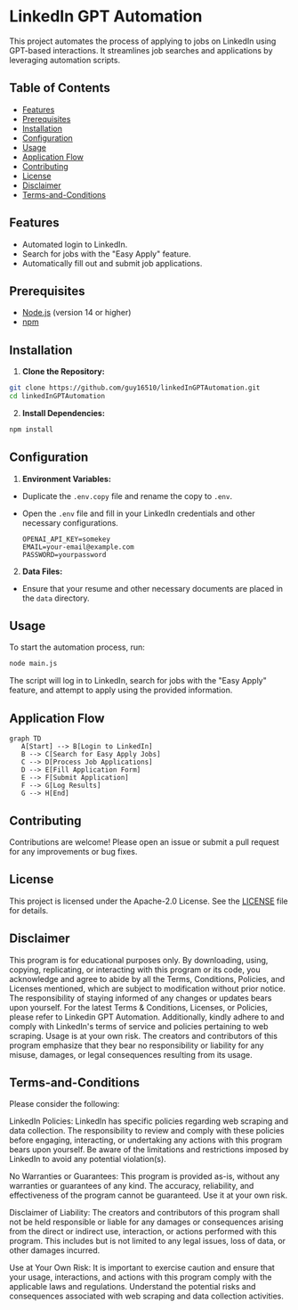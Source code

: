  # LinkedIn GPT Automation

 This project automates the process of applying to jobs on LinkedIn using GPT-based interactions. It streamlines job searches and applications by leveraging automation scripts.

 ## Table of Contents

 - [Features](#features)
 - [Prerequisites](#prerequisites)
 - [Installation](#installation)
 - [Configuration](#configuration)
 - [Usage](#usage)
 - [Application Flow](#application-flow)
 - [Contributing](#contributing)
 - [License](#license)
 - [Disclaimer](#disclaimer)
 - [Terms-and-Conditions](#terms-and-conditions)

 ## Features

 - Automated login to LinkedIn.
 - Search for jobs with the "Easy Apply" feature.
 - Automatically fill out and submit job applications.

 ## Prerequisites

 - [Node.js](https://nodejs.org/) (version 14 or higher)
 - [npm](https://www.npmjs.com/)

 ## Installation

 1. **Clone the Repository:**

   ```bash
   git clone https://github.com/guy16510/linkedInGPTAutomation.git
   cd linkedInGPTAutomation
   ```

 2. **Install Dependencies:**

   ```bash
   npm install
   ```

 ## Configuration

 1. **Environment Variables:**

   - Duplicate the `.env.copy` file and rename the copy to `.env`.
   - Open the `.env` file and fill in your LinkedIn credentials and other necessary configurations.

     ```
     OPENAI_API_KEY=somekey
     EMAIL=your-email@example.com
     PASSWORD=yourpassword
     ```

 2. **Data Files:**

   - Ensure that your resume and other necessary documents are placed in the `data` directory.

 ## Usage

 To start the automation process, run:

 ```bash
 node main.js
 ```

 The script will log in to LinkedIn, search for jobs with the "Easy Apply" feature, and attempt to apply using the provided information.

 ## Application Flow

 ```mermaid
graph TD
    A[Start] --> B[Login to LinkedIn]
    B --> C[Search for Easy Apply Jobs]
    C --> D[Process Job Applications]
    D --> E[Fill Application Form]
    E --> F[Submit Application]
    F --> G[Log Results]
    G --> H[End]
 ```

 ## Contributing

 Contributions are welcome! Please open an issue or submit a pull request for any improvements or bug fixes.

 ## License

 This project is licensed under the Apache-2.0 License. See the [LICENSE](LICENSE) file for details.


 ## Disclaimer
This program is for educational purposes only. By downloading, using, copying, replicating, or interacting with this program or its code, you acknowledge and agree to abide by all the Terms, Conditions, Policies, and Licenses mentioned, which are subject to modification without prior notice. The responsibility of staying informed of any changes or updates bears upon yourself. For the latest Terms & Conditions, Licenses, or Policies, please refer to Linkedin GPT Automation. Additionally, kindly adhere to and comply with LinkedIn's terms of service and policies pertaining to web scraping. Usage is at your own risk. The creators and contributors of this program emphasize that they bear no responsibility or liability for any misuse, damages, or legal consequences resulting from its usage.

## Terms-and-Conditions
Please consider the following:

LinkedIn Policies: LinkedIn has specific policies regarding web scraping and data collection. The responsibility to review and comply with these policies before engaging, interacting, or undertaking any actions with this program bears upon yourself. Be aware of the limitations and restrictions imposed by LinkedIn to avoid any potential violation(s).

No Warranties or Guarantees: This program is provided as-is, without any warranties or guarantees of any kind. The accuracy, reliability, and effectiveness of the program cannot be guaranteed. Use it at your own risk.

Disclaimer of Liability: The creators and contributors of this program shall not be held responsible or liable for any damages or consequences arising from the direct or indirect use, interaction, or actions performed with this program. This includes but is not limited to any legal issues, loss of data, or other damages incurred.

Use at Your Own Risk: It is important to exercise caution and ensure that your usage, interactions, and actions with this program comply with the applicable laws and regulations. Understand the potential risks and consequences associated with web scraping and data collection activities.